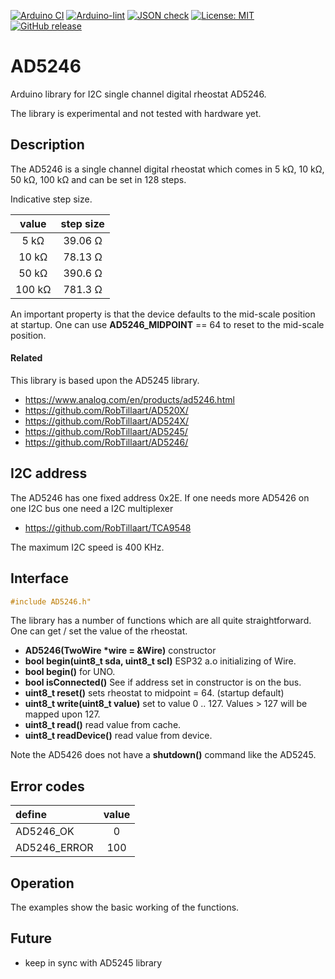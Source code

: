 
[![Arduino CI](https://github.com/RobTillaart/AD5246/workflows/Arduino%20CI/badge.svg)](https://github.com/marketplace/actions/arduino_ci)
[![Arduino-lint](https://github.com/RobTillaart/AD5246/actions/workflows/arduino-lint.yml/badge.svg)](https://github.com/RobTillaart/AD5246/actions/workflows/arduino-lint.yml)
[![JSON check](https://github.com/RobTillaart/AD5246/actions/workflows/jsoncheck.yml/badge.svg)](https://github.com/RobTillaart/AD5246/actions/workflows/jsoncheck.yml)
[![License: MIT](https://img.shields.io/badge/license-MIT-green.svg)](https://github.com/RobTillaart/AD5246/blob/master/LICENSE)
[![GitHub release](https://img.shields.io/github/release/RobTillaart/AD5246.svg?maxAge=3600)](https://github.com/RobTillaart/AD5246/releases)


# AD5246

Arduino library for I2C single channel digital rheostat AD5246.

The library is experimental and not tested with hardware yet.


## Description

The AD5246 is a single channel digital rheostat which comes in
5 kΩ, 10 kΩ, 50 kΩ, 100 kΩ and can be set in 128 steps.

Indicative step size.

|   value  |  step size  |
|:--------:|:-----------:|
|    5 kΩ  |   39.06 Ω   |
|   10 kΩ  |   78.13 Ω   |
|   50 kΩ  |   390.6 Ω   |
|  100 kΩ  |   781.3 Ω   |


An important property is that the device defaults to the mid-scale position at startup.
One can use **AD5246_MIDPOINT** == 64 to reset to the mid-scale position.


#### Related

This library is based upon the AD5245 library.

- https://www.analog.com/en/products/ad5246.html
- https://github.com/RobTillaart/AD520X/
- https://github.com/RobTillaart/AD524X/
- https://github.com/RobTillaart/AD5245/
- https://github.com/RobTillaart/AD5246/


## I2C address

The AD5246 has one fixed address 0x2E.
If one needs more AD5426 on one I2C bus one need a I2C multiplexer 
- https://github.com/RobTillaart/TCA9548

The maximum I2C speed is 400 KHz.


## Interface

```cpp
#include AD5246.h"
```

The library has a number of functions which are all quite straightforward.
One can get / set the value of the rheostat.

- **AD5246(TwoWire \*wire = &Wire)** constructor
- **bool begin(uint8_t sda, uint8_t scl)** ESP32 a.o initializing of Wire.
- **bool begin()** for UNO.
- **bool isConnected()** See if address set in constructor is on the bus.
- **uint8_t reset()** sets rheostat to midpoint = 64. (startup default)
- **uint8_t write(uint8_t value)** set to value 0 .. 127.
Values > 127 will be mapped upon 127.
- **uint8_t read()** read value from cache.
- **uint8_t readDevice()** read value from device.

Note the AD5426 does not have a **shutdown()** command like the AD5245.


## Error codes

|  define        |  value  |
|:---------------|:-------:|
|  AD5246_OK     |   0     |
|  AD5246_ERROR  |  100    |


## Operation

The examples show the basic working of the functions.


## Future

- keep in sync with AD5245 library

